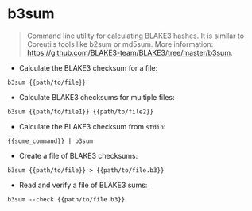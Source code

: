 # b3sum

> Command line utility for calculating BLAKE3 hashes.
> It is similar to Coreutils tools like b2sum or md5sum.
> More information: <https://github.com/BLAKE3-team/BLAKE3/tree/master/b3sum>.

- Calculate the BLAKE3 checksum for a file:

`b3sum {{path/to/file}}`

- Calculate BLAKE3 checksums for multiple files:

`b3sum {{path/to/file1}} {{path/to/file2}}`

- Calculate the BLAKE3 checksum from `stdin`:

`{{some_command}} | b3sum`

- Create a file of BLAKE3 checksums:

`b3sum {{path/to/file}} > {{path/to/file.b3}}`

- Read and verify a file of BLAKE3 sums:

`b3sum --check {{path/to/file.b3}}`
